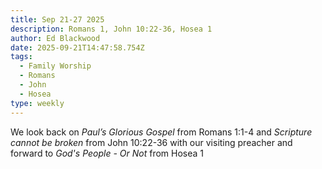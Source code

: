 ```yaml
---
title: Sep 21-27 2025
description: Romans 1, John 10:22-36, Hosea 1
author: Ed Blackwood
date: 2025-09-21T14:47:58.754Z
tags:
  - Family Worship
  - Romans
  - John
  - Hosea
type: weekly
---
```

W﻿e look back on *Paul’s Glorious Gospel* from Romans 1:1-4 and *Scripture cannot be broken* from John 10:22-36 with our visiting preacher and forward to *God's People - Or Not* from Hosea 1